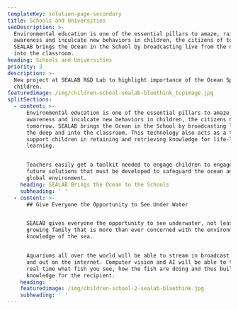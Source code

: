 ```yaml
---
templateKey: solution-page-secondary
title: Schools and Universities
seoDescription: >-
  Environmental education is one of the essential pillars to amaze, raise
  awareness and inculcate new behaviors in children, the citizens of tomorrow.
  SEALAB brings the Ocean in the School by broadcasting live from the deep and
  into the classroom.
heading: Schools and Universities
priority: 3
description: >-
  New project at SEALAB R&D Lab to highlight importance of the Ocean Space to
  children.
featuredimage: /img/children-school-sealab-bluethink_topimage.jpg
splitSections:
  - content: >-
      Environmental education is one of the essential pillars to amaze, raise
      awareness and inculcate new behaviors in children, the citizens of
      tomorrow. SEALAB brings the Ocean in the School by broadcasting live from
      the deep and into the classroom. This technology also acts as a tool to
      support children in retaining and retrieving knowledge for life-long
      learning.


      Teachers easily get a toolkit needed to engage children to engage in
      future solutions that must be developed to safeguard the ocean and the
      global environment.
    heading: SEALAB Brings the Ocean to the Schools
    subheading: ' '
  - content: >-
      ## Give Everyone the Opportunity to See Under Water


      SEALAB gives everyone the opportunity to see underwater, not least to the
      growing family that is more than ever concerned with the environment and
      knowledge of the sea.


      Aquariums all over the world will be able to stream in broadcast quality
      and out on the internet. Computer vision and AI will be able to tell in
      real time what fish you see, how the fish are doing and thus build
      knowledge for the recipient.
    heading: ' '
    featuredimage: /img/children-school-2-sealab-bluethink.jpg
    subheading: ' '
---
```


